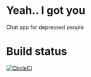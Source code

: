# Yeah.. I got you

Chat app for depressed people 

# Build status
[![CircleCI](https://circleci.com/gh/parthsr/memoirs.svg?style=svg)](https://circleci.com/gh/parthsr/memoirs)
